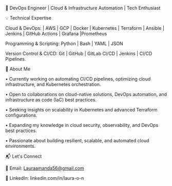 🚀 DevOps Engineer | Cloud & Infrastructure Automation | Tech Enthusiast

💡 Technical Expertise

Cloud & DevOps: | AWS | GCP | Docker | Kubernetes | Terraform | Ansible | Jenkins | GitHub Actions | Grafana |Prometheus

Programming & Scripting: Python | Bash | YAML | JSON

Version Control & CI/CD: Git | GitHub | GitLab CI/CD | Jenkins | CI/CD Pipelines.



💫 About Me

•  Currently working on automating CI/CD pipelines, optimizing cloud infrastructure, and Kubernetes orchestration.

•  Open to collaborations on cloud-native solutions, DevOps automation, and infrastructure as code (IaC) best practices.

•  Seeking insights on scalability in Kubernetes and advanced Terraform configurations.

•  Expanding my knowledge in cloud security, observability, and DevOps best practices.

•  Passionate about building resilient, scalable, and automated cloud environments.

📬 Let's Connect

📧 Email: Lauraamanda56@gmail.com 

🔗 LinkedIn: linkedin.com/in/laura-o-n 

<!--
**LauraOkafor/LauraOkafor** is a ✨ _special_ ✨ repository because its `README.md` (this file) appears on your GitHub profile.

Here are some ideas to get you started:

- 🔭 I’m currently working on ...
- 🌱 I’m currently learning ...
- 👯 I’m looking to collaborate on ...
- 🤔 I’m looking for help with ...
- 💬 Ask me about ...
- 📫 How to reach me: ...
- 😄 Pronouns: ...
- ⚡ Fun fact: ...
-->
